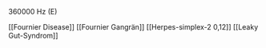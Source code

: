 360000 Hz (E)

[[Fournier Disease]]
[[Fournier Gangrän]]
[[Herpes-simplex-2 0,12]]
[[Leaky Gut-Syndrom]]